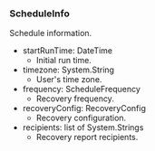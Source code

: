 ### ScheduleInfo
Schedule information.

- startRunTime: DateTime
  - Initial run time.
- timezone: System.String
  - User's time zone.
- frequency: ScheduleFrequency
  - Recovery frequency.
- recoveryConfig: RecoveryConfig
  - Recovery configuration.
- recipients: list of System.Strings
  - Recovery report recipients.
